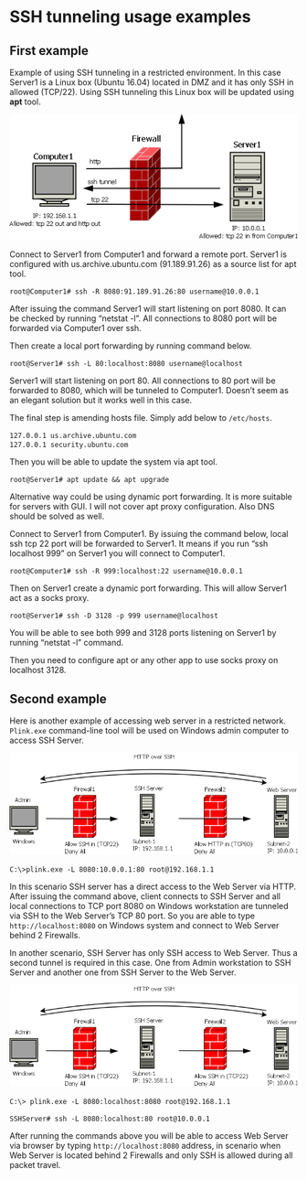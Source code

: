 # SSH tunneling usage examples

## First example

Example of using SSH tunneling in a restricted environment. In this case Server1 is a Linux box (Ubuntu 16.04) located in DMZ and it has only SSH in allowed (TCP/22). Using SSH tunneling this Linux box will be updated using **apt** tool.

![ssh1](ssh1.png)

Connect to Server1 from Computer1 and forward a remote port. Server1 is configured with us.archive.ubuntu.com (91.189.91.26) as a source list for apt tool.

```text
root@Computer1# ssh -R 8080:91.189.91.26:80 username@10.0.0.1
```

After issuing the command Server1 will start listening on port 8080. It can be checked by running “netstat -l”. All connections to 8080 port will be forwarded via Computer1 over ssh.

Then create a local port forwarding by running command below.

```text
root@Server1# ssh -L 80:localhost:8080 username@localhost
```

Server1 will start listening on port 80. All connections to 80 port will be forwarded to 8080, which will be tunneled to Computer1. Doesn’t seem as an elegant solution but it works well in this case.

The final step is amending hosts file. Simply add below to `/etc/hosts`.

```text
127.0.0.1 us.archive.ubuntu.com
127.0.0.1 security.ubuntu.com
```

Then you will be able to update the system via apt tool.

```text
root@Server1# apt update && apt upgrade
```

Alternative way could be using dynamic port forwarding. It is more suitable for servers with GUI. I will not cover apt proxy configuration. Also DNS should be solved as well.

Connect to Server1 from Computer1. By issuing the command below, local ssh tcp 22 port will be forwarded to Server1. It means if you run “ssh localhost 999” on Server1 you will connect to Computer1.

```text
root@Computer1# ssh -R 999:localhost:22 username@10.0.0.1
```

Then on Server1 create a dynamic port forwarding. This will allow Server1 act as a socks proxy.

```text
root@Server1# ssh -D 3128 -p 999 username@localhost
```

You will be able to see both 999 and 3128 ports listening on Server1 by running “netstat -l” command.

Then you need to configure apt or any other app to use socks proxy on localhost 3128.

## Second example

Here is another example of accessing web server in a restricted network. `Plink.exe` command-line tool will be used on Windows admin computer to access SSH Server.

![ssh2](ssh2.png)

```text
C:\>plink.exe -L 8080:10.0.0.1:80 root@192.168.1.1
```

In this scenario SSH server has a direct access to the Web Server via HTTP. After issuing the command above, client connects to SSH Server and all local connections to TCP port 8080 on Windows workstation are tunneled via SSH to the Web Server’s TCP 80 port. So you are able to type `http://localhost:8080` on Windows system and connect to Web Server behind 2 Firewalls.

In another scenario, SSH Server has only SSH access to Web Server. Thus a second tunnel is required in this case. One from Admin workstation to SSH Server and another one from SSH Server to the Web Server.

![ssh3](ssh3.png)

```text
C:\> plink.exe -L 8080:localhost:8080 root@192.168.1.1
```

```text
SSHServer# ssh -L 8080:localhost:80 root@10.0.0.1
```

After running the commands above you will be able to access Web Server via browser by typing `http://localhost:8080` address, in scenario when Web Server is located behind 2 Firewalls and only SSH is allowed during all packet travel.